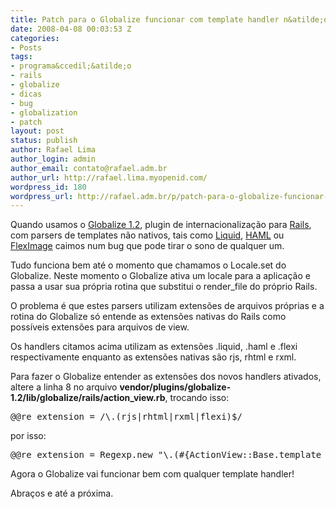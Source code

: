 ```yaml
---
title: Patch para o Globalize funcionar com template handler n&atilde;o nativo
date: 2008-04-08 00:03:53 Z
categories:
- Posts
tags:
- programa&ccedil;&atilde;o
- rails
- globalize
- dicas
- bug
- globalization
- patch
layout: post
status: publish
author: Rafael Lima
author_login: admin
author_email: contato@rafael.adm.br
author_url: http://rafael.lima.myopenid.com/
wordpress_id: 180
wordpress_url: http://rafael.adm.br/p/patch-para-o-globalize-funcionar-com-template-handler-nao-nativo/
---
```


Quando usamos o <a href="http://www.globalize-rails.org">Globalize 1.2</a>, plugin de internacionaliza&ccedil;&atilde;o para <a href="http://rubyonrails.com">Rails</a>, com parsers de templates n&atilde;o nativos, tais como <a href="http://www.liquidmarkup.org/">Liquid</a>, <a href="http://haml.hamptoncatlin.com/">HAML</a> ou <a href="http://github.com/Squeegy/fleximage/wikis">FlexImage</a> caimos num bug que pode tirar o sono de qualquer um.

Tudo funciona bem at&eacute; o momento que chamamos o Locale.set do Globalize. Neste momento o Globalize ativa um locale para a aplica&ccedil;&atilde;o e passa a usar sua pr&oacute;pria rotina que substitui o render_file do pr&oacute;prio Rails.

O problema &eacute; que estes parsers utilizam extens&otilde;es de arquivos pr&oacute;prias e a rotina do Globalize s&oacute; entende as extens&otilde;es nativas do Rails como poss&iacute;veis extens&otilde;es para arquivos de view.

Os handlers citamos acima utilizam as extens&otilde;es .liquid, .haml e .flexi respectivamente enquanto as extens&otilde;es nativas s&atilde;o rjs, rhtml e rxml.

Para fazer o Globalize entender as extens&otilde;es dos novos handlers ativados, altere a linha 8 no arquivo <strong>vendor/plugins/globalize-1.2/lib/globalize/rails/action_view.rb</strong>, trocando isso:
<pre lang="ruby">@@re_extension = /\.(rjs|rhtml|rxml|flexi)$/</pre>
por isso:
<pre lang="ruby">@@re_extension = Regexp.new "\.(#{ActionView::Base.template_handler_extensions.join("|")})$"</pre>
Agora o Globalize vai funcionar bem com qualquer template handler!

Abra&ccedil;os e at&eacute; a pr&oacute;xima.
